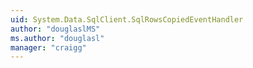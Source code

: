 ```yaml
---
uid: System.Data.SqlClient.SqlRowsCopiedEventHandler
author: "douglaslMS"
ms.author: "douglasl"
manager: "craigg"
---
```

